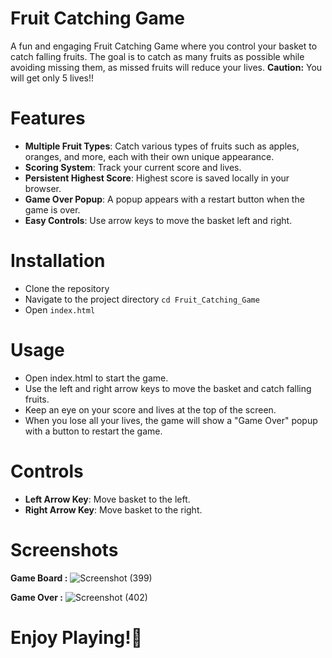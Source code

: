 # Fruit Catching Game
A fun and engaging Fruit Catching Game where you control your basket to catch falling fruits. The goal is to catch as many fruits as possible while avoiding missing them, as missed fruits will reduce your lives. **Caution:** You will get only 5 lives!!

# Features
- **Multiple Fruit Types**: Catch various types of fruits such as apples, oranges, and more, each with their own unique appearance.
- **Scoring System**: Track your current score and lives.
- **Persistent Highest Score**: Highest score is saved locally in your browser.
- **Game Over Popup**: A popup appears with a restart button when the game is over.
- **Easy Controls**: Use arrow keys to move the basket left and right.

# Installation
- Clone the repository
- Navigate to the project directory `cd Fruit_Catching_Game`
- Open `index.html`

# Usage
- Open index.html to start the game.
- Use the left and right arrow keys to move the basket and catch falling fruits.
- Keep an eye on your score and lives at the top of the screen.
- When you lose all your lives, the game will show a "Game Over" popup with a button to restart the game.

# Controls
- **Left Arrow Key**: Move basket to the left.
- **Right Arrow Key**: Move basket to the right.

# Screenshots
**Game Board :**
![Screenshot (399)](https://github.com/its-kritika/chat-app/assets/144522556/aedecc06-fe7c-48c8-8112-2a30a37003f0)

**Game Over :**
![Screenshot (402)](https://github.com/its-kritika/chat-app/assets/144522556/e751a8bd-7129-49a2-bf9b-77922b7cbd3f)

# Enjoy Playing!🥳